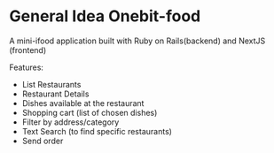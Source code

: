 # General Idea Onebit-food

A mini-ifood application built with Ruby on Rails(backend) and NextJS (frontend)

Features:
- List Restaurants
- Restaurant Details
- Dishes available at the restaurant
- Shopping cart (list of chosen dishes)
- Filter by address/category
- Text Search (to find specific restaurants)
- Send order
